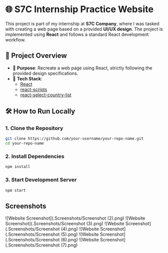 # 🌐 S7C Internship Practice Website

This project is part of my internship at **S7C Company**, where I was tasked with creating a web page based on a provided **UI/UX design**. The project is implemented using **React** and follows a standard React development workflow.

## 🚀 Project Overview

- 📌 **Purpose**: Recreate a web page using React, strictly following the provided design specifications.
- 🎨 **Tech Stack**:
  - [React](https://reactjs.org/)
  - [react-scripts](https://www.npmjs.com/package/react-scripts)
  - [react-select-country-list](https://www.npmjs.com/package/react-select-country-list)

## 🛠️ How to Run Locally

### 1. Clone the Repository

```bash
git clone https://github.com/your-username/your-repo-name.git
cd your-repo-name
```

### 2. Install Dependencies

```bash
npm install
```

### 3. Start Development Server

```bash
npm start
```

## Screenshots
![Website Screenshot](.Screenshots/Screenshot (2).png)
![Website Screenshot](.Screenshots/Screenshot (3).png)
![Website Screenshot](.Screenshots/Screenshot (4).png)
![Website Screenshot](.Screenshots/Screenshot (5).png)
![Website Screenshot](.Screenshots/Screenshot (6).png)
![Website Screenshot](.Screenshots/Screenshot (7).png)



